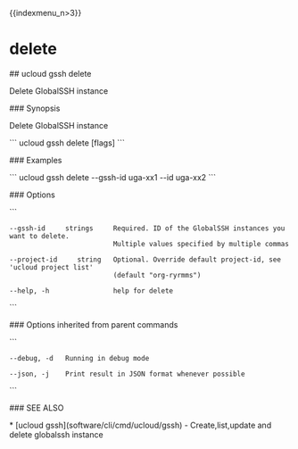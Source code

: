 {{indexmenu_n>3}}

# delete

\#\# ucloud gssh delete

Delete GlobalSSH instance

\#\#\# Synopsis

Delete GlobalSSH instance

\`\`\` ucloud gssh delete \[flags\] \`\`\`

\#\#\# Examples

\`\`\` ucloud gssh delete --gssh-id uga-xx1 --id uga-xx2 \`\`\`

\#\#\# Options

\`\`\`

``` 
--gssh-id     strings     Required. ID of the GlobalSSH instances you want to delete.
                          Multiple values specified by multiple commas 
```

``` 
--project-id     string   Optional. Override default project-id, see 'ucloud project list'
                          (default "org-ryrmms") 
```

``` 
--help, -h                help for delete 
```

\`\`\`

\#\#\# Options inherited from parent commands

\`\`\`

``` 
--debug, -d   Running in debug mode 
```

``` 
--json, -j    Print result in JSON format whenever possible 
```

\`\`\`

\#\#\# SEE ALSO

\* \[ucloud gssh\](software/cli/cmd/ucloud/gssh) - Create,list,update
and delete globalssh instance
